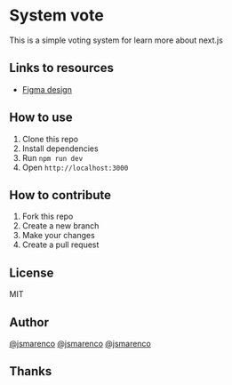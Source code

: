 # System vote 

This is a simple voting system for learn more about next.js

## Links to resources
* [Figma design](https://www.figma.com/file/XAhUBDIZbq7JdKC1VU66Fd/System-vote?node-id=2%3A50)

## How to use

1. Clone this repo
2. Install dependencies
3. Run `npm run dev`
4. Open `http://localhost:3000`

## How to contribute

1. Fork this repo
2. Create a new branch
3. Make your changes
4. Create a pull request

## License

MIT

## Author

[@jsmarenco](https://twitter.com/jsmarenco/)
[@jsmarenco](https://instagram.com/jsmarenco/)
[@jsmarenco](https://linkedin.com/in/jsmarenco/)

## Thanks